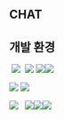 ## CHAT

## **개발 환경**

 &nbsp;<img src="https://img.shields.io/badge/Back end-FFFFFF?style=for-the-badge&logo=a&logoColor=black"> &nbsp;<img src="https://img.shields.io/badge/JAVA 17-007396?style=for-the-badge&logo=JAVA&logoColor=white"> <img src="https://img.shields.io/badge/Spring%20Boot%20-6DB33F?style=for-the-badge&logo=SpringBoot&logoColor=white"><img src="https://img.shields.io/badge/Maven-C71A36?style=for-the-badge&logo=apachemaven&logoColor=white">

<img src="https://img.shields.io/badge/Front end-FFFFFF?style=for-the-badge&logo=a&logoColor=black">&nbsp;<img src="https://img.shields.io/badge/Vue.js-4FC08D?style=for-the-badge&logo=vuedotjs&logoColor=white">

<img src="https://img.shields.io/badge/DATABASE-FFFFFF?style=for-the-badge&logo=a&logoColor=black"> &nbsp; <img src="https://img.shields.io/badge/ORACLE-F40D12?style=for-the-badge&logo=oracle&logoColor=white"><img src="https://img.shields.io/badge/MongoDB-47A248?style=for-the-badge&logo=mongodb&logoColor=white"><img src="https://img.shields.io/badge/Redis-FF4438?style=for-the-badge&logo=Redis&logoColor=white">

<!-- <img src="https://img.shields.io/badge/Docker-2496ED?style=for-the-badge&logo=docker&logoColor=white"> -->
